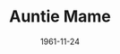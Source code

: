---
title: Auntie Mame
date: 1961-11-24
opening_date: 1961-11-24
closing_date: 1961-12-02
layout: productions
playbill:
Theatre: Theatre Jacksonville
Venue: Little Theatre
cast:
- Auntie Mame:
  - Judith Jett
- Norah Muldoon: Mildred Thomas
- Patrick Dennis, as a boy: Christpher Root
- Ito: Tom Thornhill
- Vera Chales: Thelma Baker
- Osbert: William Scott Thornton
- Ralph Devine: Jack Tully
- Bishop Eleftharosees: Frank Ridge
- M. Lindsay Woolsey: Roby Robson
- Mr. Waldo, a picture hanger: Bill Milton
- Mr. Babcock: Ed Heist
- Al Linden, the stage manager: William Milton
- A Theatre Manager: Franklyn Ridge
- A Maid: Mary Francis Thornhill
- A Butler: Jerry Barber
- A leading Man: Rik Snyder
- Lord Dudley: Charlie Brock
- A Customer: Mary Thornhill
- A Customer's Son: D. Griffin
- Another Customer: Evelyn Clark
- Mr. Loomis, a floor-walker: Bill Thornton
- Beauregard Jackson Pickett Burnside: Phil Meunier
- Cousin Jeff: Jim Hicken
- Cousin Fan: Penny Hecht
- Cousin Moultrie: William Thornton
- Sally Cato MacDougal: Celeste Koger
- Emory MacDougal: Dan Griffin
- Mother Burnside: Esther Barnes
- Fred, a groom: J. Barber
- Aunt Euphemia: E. Clark
- Lizzie Beaufort: M. F. Thornhill
- A Southern Gentleman: Jim Dudley
- A Southern Lady: Ann Brown
- A Southern Girl: Leigh Ann Sumner
- Another Southern Lady: Galdys Dale
- Dr. Shurr, a vet: William Milton
- Patrick Dennis, a young man: Bill Rogers
- Agnes Gooch: Valerie Rye
- Brian O'Bannion: Richard Snyder
- Gloria Upson: Frances Andrews
- Doris Upson: Bunni Thornhill
- Claude Upson: Charles Brock
- Pegeen Ryan: Ellen Black
- Michael Dennis: Jerry Kutner
crew:
- Director: George Ballis
- Set Designer: Ben Jones
- Scenic Art: Bob Krell
- Technical Work: Pete House
- Costumes:
  - Frank Ridge
  - Richard Snyder
- Stage Manager: Marshall Grauer
- Assistant Stage Manager: Art Logan
- Lighting:
  - Chase Ambler
  - Peggy Miller
- Sound:
  - Tom Markham
  - Marge Rocca
  - Wenonah Wells
  - Harriet Hodgson
  - Roger Smith
- Properties:
  - Edythe Price
  - Gladys Dale
  - Esther Barnes
  - Ferguson Barnes
  - Ann Brown
  - Evelyn Clark
  - Helen Cochran
  - James Hicken
  - Hester Jeffrey
  - Mardie Kelly
  - Lee Kutner
  - Lois Taylor
  - Jane Thompson
  - Frances Andrews
- Make-Up:
  - Marion Conner
  - Peggy Gift
  - Anna Chiasson
  - Frances Jeffrey
  - Trudi Johnston
  - Penny Hecht
  - Bill Gibbs
  - Jim Dudley
- Director of General Painting: Dixie Cohen
- Special Scenic Artist: Bob Krell
- Stage Carpenters:
  - Chuck Wells
  - Frank Hodgson
- Construction and Painting:
  - Penny Hecht
  - Jim Hicken
  - Rik Snyder
  - Bunni Thornhill
  - Lorraine Thornhill
  - Herbert Thornhill
  - Jerry Barber
  - Wenonah Wells
  - Charles Joanne House
  - Thea Harrell
  - Mary Frances Thornhill
  - Tod Thornhill
  - Frances Jeffrey
  - Gladys Dale
  - Roby Robson
  - Jon Coward
  - Kathryn Martin
  - Elaine Pfeffer
  - Ira Fink
  - Pat Garden
  - Hope Bayes
  - Gretchen Habecker
  - Lois Taylor
  - Frank Hodgson
  - Harriet Hodgson
  - Helen Cochran
  - Marge Rocca
  - Helene Baker
  - Glen Logan
- Auntie Mame's Dresser: Elaine Pfeffer
orchestra:
---